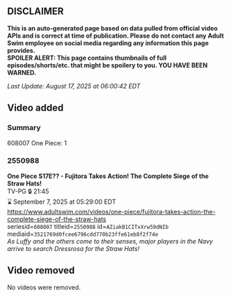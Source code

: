 ## DISCLAIMER
**This is an auto-generated page based on data pulled from official video APIs and is correct at time of publication. Please do not contact any Adult Swim employee on social media regarding any information this page provides.**  
**SPOILER ALERT: This page contains thumbnails of full episodes/shorts/etc. that might be spoilery to you. YOU HAVE BEEN WARNED.**  

_Last Update: August 17, 2025 at 06:00:42 EDT_
## Video added
### Summary
608007 One Piece: 1  
### 2550988
**One Piece S17E?? - Fujitora Takes Action! The Complete Siege of the Straw Hats!**  
TV-PG 🔒 21:45  
⌛ September 7, 2025 at 05:29:00 EDT  
https://www.adultswim.com/videos/one-piece/fujitora-takes-action-the-complete-siege-of-the-straw-hats  
seriesid=`608007` titleid=`2550988` id=`AZiakB1CITxXrw59dNIb` mediaid=`3521769d0fcee6796cdd770b23ffe61eb8f2f74e`  
_As Luffy and the others come to their senses, major players in the Navy arrive to search Dressrosa for the Straw Hats!_  
## Video removed
No videos were removed.  
